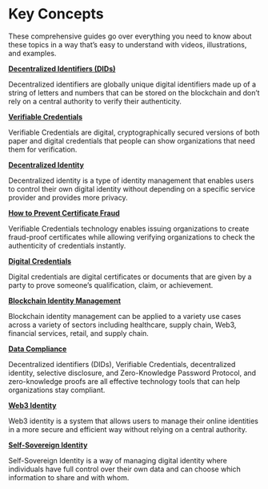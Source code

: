 # Key Concepts

These comprehensive guides go over everything you need to know about these topics  in a way that’s easy to understand with videos, illustrations, and examples.&#x20;

****[**Decentralized Identifiers (DIDs)**](https://www.dock.io/post/decentralized-identifiers)****

Decentralized identifiers are globally unique digital identifiers made up of a string of letters and numbers that can be stored on the blockchain and don’t rely on a central authority to verify their authenticity.&#x20;

****[**Verifiable Credentials**](https://www.dock.io/post/verifiable-credentials)****

Verifiable Credentials are digital, cryptographically secured versions of both paper and digital credentials that people can show organizations that need them for verification.

****[**Decentralized Identity**](https://www.dock.io/post/decentralized-identity)****

Decentralized identity is a type of identity management that enables users to control their own digital identity without depending on a specific service provider and provides more privacy.

****[**How to Prevent Certificate Fraud**](https://www.dock.io/post/certificate-fraud)****

Verifiable Credentials technology enables issuing organizations to create fraud-proof certificates while allowing verifying organizations to check the authenticity of credentials instantly.

****[**Digital Credentials**](https://www.dock.io/post/what-are-digital-credentials)****

Digital credentials are digital certificates or documents that are given by a party to prove someone’s qualification, claim, or achievement.&#x20;

****[**Blockchain Identity Management**](https://www.dock.io/post/blockchain-identity-management)****

Blockchain identity management can be applied to a variety use cases across a variety of sectors including healthcare, supply chain, Web3, financial services, retail, and supply chain.

****[**Data Compliance**](https://www.dock.io/post/data-compliance)****

Decentralized identifiers (DIDs), Verifiable Credentials, decentralized identity, selective disclosure, and Zero-Knowledge Password Protocol, and zero-knowledge proofs are all effective technology tools that can help organizations stay compliant.

****[**Web3 Identity**](https://www.dock.io/post/web3-identity)****

Web3 identity is a system that allows users to manage their online identities in a more secure and efficient way without relying on a central authority.

****[**Self-Sovereign Identity**](https://www.dock.io/post/self-sovereign-identity)****

Self-Sovereign Identity is a way of managing digital identity where individuals have full control over their own data and can choose which information to share and with whom.
